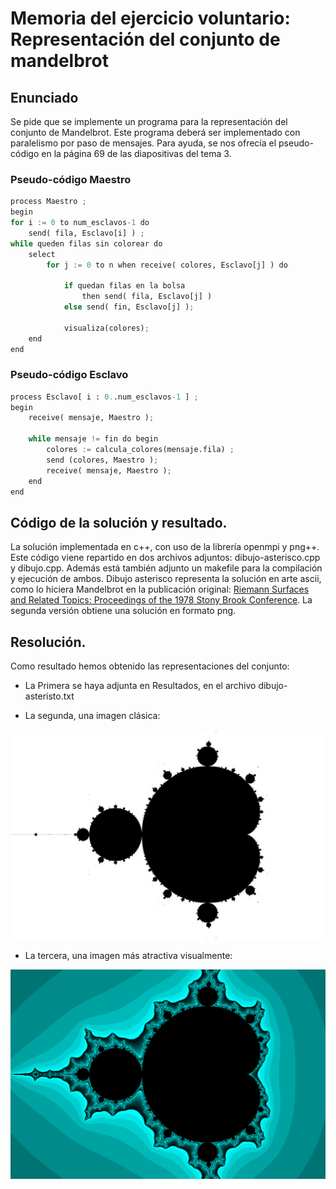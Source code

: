 # Memoria del ejercicio voluntario: Representación del conjunto de mandelbrot

## Enunciado

Se pide que se implemente un programa para la representación del conjunto de Mandelbrot. Este programa deberá ser implementado con paralelismo por paso de mensajes. Para ayuda, se nos ofrecía el pseudo-código en la página 69 de las diapositivas del tema 3.

### Pseudo-código Maestro
```python
process Maestro ;
begin
for i := 0 to num_esclavos-1 do
	send( fila, Esclavo[i] ) ;
while queden filas sin colorear do
	select
		for j := 0 to n when receive( colores, Esclavo[j] ) do
			
			if quedan filas en la bolsa
				then send( fila, Esclavo[j] )
			else send( fin, Esclavo[j] );
			
			visualiza(colores);
	end
end
```

### Pseudo-código Esclavo
```python
process Esclavo[ i : 0..num_esclavos-1 ] ;
begin
	receive( mensaje, Maestro );
	
	while mensaje != fin do begin
		colores := calcula_colores(mensaje.fila) ;
		send (colores, Maestro );
		receive( mensaje, Maestro );
	end
end
```


## Código de la solución y resultado.

La solución implementada en c++, con uso de la librería openmpi y png++. Este código viene repartido en dos archivos adjuntos: dibujo-asterisco.cpp y dibujo.cpp. Además está también adjunto un makefile para la compilación y ejecución de ambos. Dibujo asterisco representa la solución en arte ascii, como lo hiciera Mandelbrot en la publicación original: [Riemann Surfaces and Related Topics: Proceedings of the 1978 Stony Brook Conference](https://upload.wikimedia.org/wikipedia/commons/d/d7/Mandel.png). La segunda versión obtiene una solución en formato png.

## Resolución.

Como resultado hemos obtenido las representaciones del conjunto:

* La Primera se haya adjunta en Resultados, en el archivo dibujo-asteristo.txt

* La segunda, una imagen clásica:


![Segunda solución.](Resultados/Sol.png)

* La tercera, una imagen más atractiva visualmente:

![Tercera solución.](Resultados/Sol_color.png)


